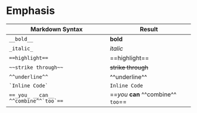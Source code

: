 # Emphasis

| __Markdown Syntax__                      | __Result__                          |
|------------------------------------------|-------------------------------------|
| ```__bold__```                           | __bold__                            |
| ```_italic_```                           | _italic_                            |
| ```==highlight==```                      | ==highlight==                       |
| ```~~strike through~~```                 | ~~strike through~~                  |
| ```^^underline^^```                      | ^^underline^^                       |
| ``` `Inline Code` ```                    | `Inline Code`                       |
| ```==_you_ __can__ ^^combine^^`too`==``` | ==_you_ __can__ ^^combine^^ `too`== |
